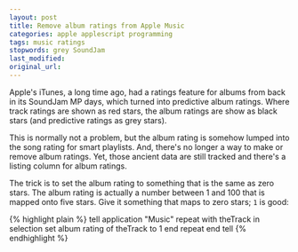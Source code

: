 ```yaml
---
layout: post
title: Remove album ratings from Apple Music
categories: apple applescript programming
tags: music ratings
stopwords: grey SoundJam
last_modified:
original_url:
---
```


Apple's iTunes, a long time ago, had a ratings feature for albums from back in its SoundJam MP days, which turned into predictive album ratings. Where track ratings are shown as red stars, the album ratings are show as black stars (and predictive ratings as grey stars).

<!--more-->

This is normally not a problem, but the album rating is somehow lumped into the song rating for smart playlists. And, there's no longer a way to make or remove album ratings. Yet, those ancient data are still tracked and there's a listing column for album ratings.

The trick is to set the album rating to something that is the same as zero stars. The album rating is actually a number between 1 and 100 that is mapped onto five stars. Give it something that maps to zero stars; `1` is good:

{% highlight plain %}
tell application "Music"
	repeat with theTrack in selection
		set album rating of theTrack to 1
	end repeat
end tell
{% endhighlight %}
